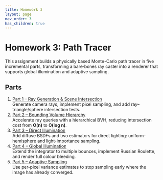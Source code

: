 ```yaml
---
title: Homework 3
layout: page
nav_order: 3
has_children: true
---
```


# Homework 3: Path Tracer

This assignment builds a physically based Monte-Carlo path tracer in five incremental parts, transforming a bare‐bones ray caster into a renderer that supports global illumination and adaptive sampling.

## Parts

1. [Part 1 – Ray Generation & Scene Intersection](part1/)  
   Generate camera rays, implement pixel sampling, and add ray–triangle/sphere intersection tests.
2. [Part 2 – Bounding Volume Hierarchy](part2/)  
   Accelerate ray queries with a hierarchical BVH, reducing intersection cost from **O(n)** to **O(log n)**.
3. [Part 3 – Direct Illumination](part3/)  
   Add diffuse BSDFs and two estimators for direct lighting: uniform-hemisphere and light-importance sampling.
4. [Part 4 – Global Illumination](part4/)  
   Extend the integrator to multiple bounces, implement Russian Roulette, and render full colour bleeding.
5. [Part 5 – Adaptive Sampling](part5/)  
   Use per-pixel variance estimates to stop sampling early where the image has already converged.
 